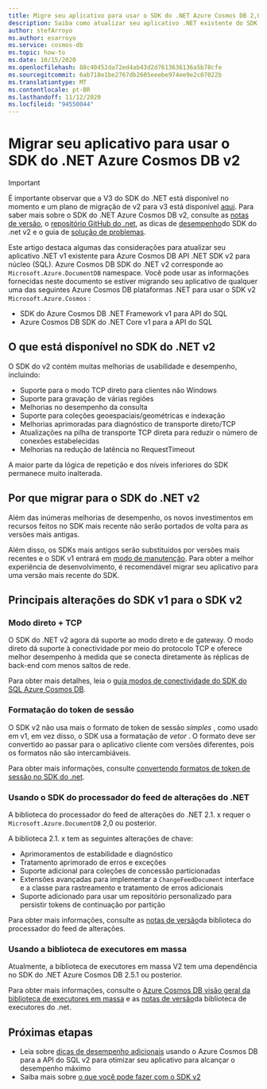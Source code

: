 ```yaml
---
title: Migre seu aplicativo para usar o SDK do .NET Azure Cosmos DB 2,0 (Microsoft. Azure. Cosmos)
description: Saiba como atualizar seu aplicativo .NET existente do SDK v1 para a API do .NET SDK v2 para núcleo (SQL).
author: stefArroyo
ms.author: esarroyo
ms.service: cosmos-db
ms.topic: how-to
ms.date: 10/15/2020
ms.openlocfilehash: 88c40452da72ed4ab43d2d7613636136a5b78cfe
ms.sourcegitcommit: 6ab718e1be2767db2605eeebe974ee9e2c07022b
ms.translationtype: MT
ms.contentlocale: pt-BR
ms.lasthandoff: 11/12/2020
ms.locfileid: "94550044"
---
```

# <a name="migrate-your-application-to-use-the-azure-cosmos-db-net-sdk-v2"></a>Migrar seu aplicativo para usar o SDK do .NET Azure Cosmos DB v2

> [!IMPORTANT]
> É importante observar que a V3 do SDK do .NET está disponível no momento e um plano de migração de v2 para v3 está disponível [aqui](migrate-dotnet-v3.md). Para saber mais sobre o SDK do .NET Azure Cosmos DB v2, consulte as [notas de versão](sql-api-sdk-dotnet.md), o [repositório GitHub do .net](https://github.com/Azure/azure-cosmos-dotnet-v2), as dicas de [desempenho](performance-tips.md)do SDK do .net v2 e o guia de [solução de problemas](troubleshoot-dot-net-sdk.md).
>

Este artigo destaca algumas das considerações para atualizar seu aplicativo .NET v1 existente para Azure Cosmos DB API .NET SDK v2 para núcleo (SQL). Azure Cosmos DB SDK do .NET v2 corresponde ao `Microsoft.Azure.DocumentDB` namespace. Você pode usar as informações fornecidas neste documento se estiver migrando seu aplicativo de qualquer uma das seguintes Azure Cosmos DB plataformas .NET para usar o SDK v2 `Microsoft.Azure.Cosmos` :

* SDK do Azure Cosmos DB .NET Framework v1 para API do SQL
* Azure Cosmos DB SDK do .NET Core v1 para a API do SQL

## <a name="whats-available-in-the-net-v2-sdk"></a>O que está disponível no SDK do .NET v2

O SDK do v2 contém muitas melhorias de usabilidade e desempenho, incluindo:

* Suporte para o modo TCP direto para clientes não Windows
* Suporte para gravação de várias regiões
* Melhorias no desempenho da consulta
* Suporte para coleções geoespaciais/geométricas e indexação
* Melhorias aprimoradas para diagnóstico de transporte direto/TCP
* Atualizações na pilha de transporte TCP direta para reduzir o número de conexões estabelecidas
* Melhorias na redução de latência no RequestTimeout

A maior parte da lógica de repetição e dos níveis inferiores do SDK permanece muito inalterada.

## <a name="why-migrate-to-the-net-v2-sdk"></a>Por que migrar para o SDK do .NET v2

Além das inúmeras melhorias de desempenho, os novos investimentos em recursos feitos no SDK mais recente não serão portados de volta para as versões mais antigas.

Além disso, os SDKs mais antigos serão substituídos por versões mais recentes e o SDK v1 entrará em [modo de manutenção](sql-api-sdk-dotnet.md). Para obter a melhor experiência de desenvolvimento, é recomendável migrar seu aplicativo para uma versão mais recente do SDK.

## <a name="major-changes-from-v1-sdk-to-v2-sdk"></a>Principais alterações do SDK v1 para o SDK v2

### <a name="direct-mode--tcp"></a>Modo direto + TCP

O SDK do .NET v2 agora dá suporte ao modo direto e de gateway. O modo direto dá suporte à conectividade por meio do protocolo TCP e oferece melhor desempenho à medida que se conecta diretamente às réplicas de back-end com menos saltos de rede.

Para obter mais detalhes, leia o [guia modos de conectividade do SDK do SQL Azure Cosmos DB](sql-sdk-connection-modes.md).

### <a name="session-token-formatting"></a>Formatação do token de sessão

O SDK v2 não usa mais o formato de token de sessão *simples* , como usado em v1, em vez disso, o SDK usa a formatação de *vetor* . O formato deve ser convertido ao passar para o aplicativo cliente com versões diferentes, pois os formatos não são intercambiáveis.

Para obter mais informações, consulte [convertendo formatos de token de sessão no SDK do .net](how-to-convert-session-token.md).

### <a name="using-the-net-change-feed-processor-sdk"></a>Usando o SDK do processador do feed de alterações do .NET

A biblioteca do processador do feed de alterações do .NET 2.1. x requer o `Microsoft.Azure.DocumentDB` 2,0 ou posterior.

A biblioteca 2.1. x tem as seguintes alterações de chave:

* Aprimoramentos de estabilidade e diagnóstico
* Tratamento aprimorado de erros e exceções
* Suporte adicional para coleções de concessão particionadas
* Extensões avançadas para implementar a `ChangeFeedDocument` interface e a classe para rastreamento e tratamento de erros adicionais
* Suporte adicionado para usar um repositório personalizado para persistir tokens de continuação por partição

Para obter mais informações, consulte as [notas de versão](sql-api-sdk-dotnet-changefeed.md)da biblioteca do processador do feed de alterações.

### <a name="using-the-bulk-executor-library"></a>Usando a biblioteca de executores em massa

Atualmente, a biblioteca de executores em massa V2 tem uma dependência no SDK do .NET Azure Cosmos DB 2.5.1 ou posterior.

Para obter mais informações, consulte o [Azure Cosmos DB visão geral da biblioteca de executores em massa](bulk-executor-overview.md) e as [notas de versão](sql-api-sdk-bulk-executor-dot-net.md)da biblioteca de executores do .net.

## <a name="next-steps"></a>Próximas etapas

* Leia sobre [dicas de desempenho adicionais](sql-api-get-started.md) usando o Azure Cosmos DB para a API do SQL v2 para otimizar seu aplicativo para alcançar o desempenho máximo
* Saiba mais sobre [o que você pode fazer com o SDK v2](sql-api-dotnet-samples.md)